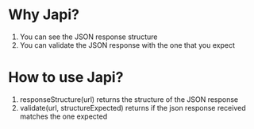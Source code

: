 # Why Japi?
1. You can see the JSON response structure
2. You can validate the JSON response with the one that you expect

# How to use Japi?
1. responseStructure(url) returns the structure of the JSON response
2. validate(url, structureExpected) returns if the json response received matches the one expected